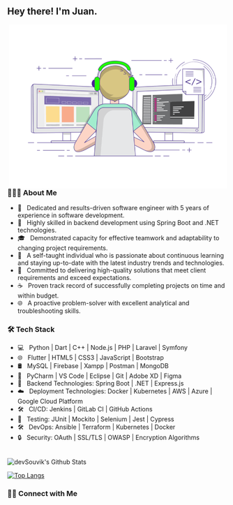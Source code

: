 <h2> Hey there! I'm Juan. </h2>
<img align="right" alt="GIF" src="https://raw.githubusercontent.com/devSouvik/devSouvik/master/gif3.gif" width="500"/>

<h3> 👨🏻‍💻 About Me </h3>

- 🔭 &nbsp; Dedicated and results-driven software engineer with 5 years of experience in software development.
- 🤔 &nbsp; Highly skilled in backend development using Spring Boot and .NET technologies.
- 🎓 &nbsp; Demonstrated capacity for effective teamwork and adaptability to changing project requirements.
- 💼 &nbsp; A self-taught individual who is passionate about continuous learning and staying up-to-date with the latest industry trends and technologies.
- 🌱 &nbsp; Committed to delivering high-quality solutions that meet client requirements and exceed expectations.
- ☕ &nbsp; Proven track record of successfully completing projects on time and within budget.
- 🌐 &nbsp; A proactive problem-solver with excellent analytical and troubleshooting skills.

<h3>🛠 Tech Stack</h3>

- 💻 &nbsp; Python | Dart | C++ | Node.js | PHP | Laravel | Symfony
- 🌐 &nbsp; Flutter | HTML5 | CSS3 | JavaScript | Bootstrap 
- 🛢 &nbsp; MySQL | Firebase | Xampp | Postman | MongoDB
- 🔧 &nbsp; PyCharm | VS Code | Eclipse | Git | Adobe XD | Figma
- 🚀 &nbsp; Backend Technologies: Spring Boot | .NET | Express.js
- ☁️ &nbsp; Deployment Technologies: Docker | Kubernetes | AWS | Azure | Google Cloud Platform
- 🛠️ &nbsp; CI/CD: Jenkins | GitLab CI | GitHub Actions
- 🧪 &nbsp; Testing: JUnit | Mockito | Selenium | Jest | Cypress
- 🛠️ &nbsp; DevOps: Ansible | Terraform | Kubernetes | Docker
- 🔒 &nbsp; Security: OAuth | SSL/TLS | OWASP | Encryption Algorithms

<br>

<img align="center" src="https://github-readme-stats.vercel.app/api?username=Skpow1234&include_all_commits=true&count_private=true&show_icons=true&line_height=20&title_color=7A7ADB&icon_color=2234AE&text_color=D3D3D3&bg_color=0,000000,130F40" alt="devSouvik's Github Stats">

</br>

[![Top Langs](https://github-readme-stats.vercel.app/api/top-langs/?username=Skpow1234&layout=compact&text_color=daf7dc&bg_color=151515)](https://github.com/Skpow1234/github-readme-stats)


<h3> 🤝🏻 Connect with Me </h3>

<p align="center">
<!-- Your social media links go here -->
</p>
